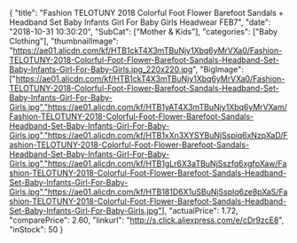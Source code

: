 {
	"title": "Fashion TELOTUNY 2018 Colorful Foot Flower Barefoot Sandals + Headband Set Baby Infants Girl For Baby Girls Headwear FEB7",
	"date": "2018-10-31 10:30:20",
	"SubCat": ["Mother & Kids"],
	"categories": ["Baby Clothing"],
	"thumbnailImage": "https://ae01.alicdn.com/kf/HTB1ckT4X3mTBuNjy1Xbq6yMrVXa0/Fashion-TELOTUNY-2018-Colorful-Foot-Flower-Barefoot-Sandals-Headband-Set-Baby-Infants-Girl-For-Baby-Girls.jpg_220x220.jpg",
	"BigImage": ["https://ae01.alicdn.com/kf/HTB1ckT4X3mTBuNjy1Xbq6yMrVXa0/Fashion-TELOTUNY-2018-Colorful-Foot-Flower-Barefoot-Sandals-Headband-Set-Baby-Infants-Girl-For-Baby-Girls.jpg","https://ae01.alicdn.com/kf/HTB1yAT4X3mTBuNjy1Xbq6yMrVXam/Fashion-TELOTUNY-2018-Colorful-Foot-Flower-Barefoot-Sandals-Headband-Set-Baby-Infants-Girl-For-Baby-Girls.jpg","https://ae01.alicdn.com/kf/HTB1xXn3XYSYBuNjSspiq6xNzpXaD/Fashion-TELOTUNY-2018-Colorful-Foot-Flower-Barefoot-Sandals-Headband-Set-Baby-Infants-Girl-For-Baby-Girls.jpg","https://ae01.alicdn.com/kf/HTB1gLr6X3aTBuNjSszfq6xgfpXaw/Fashion-TELOTUNY-2018-Colorful-Foot-Flower-Barefoot-Sandals-Headband-Set-Baby-Infants-Girl-For-Baby-Girls.jpg","https://ae01.alicdn.com/kf/HTB181D6X1uSBuNjSsplq6ze8pXaS/Fashion-TELOTUNY-2018-Colorful-Foot-Flower-Barefoot-Sandals-Headband-Set-Baby-Infants-Girl-For-Baby-Girls.jpg"],
	"actualPrice": 1.72,
	"comparePrice": 2.60,
	"linkurl": "http://s.click.aliexpress.com/e/cDr9zcE8",
	"inStock": 50
}
